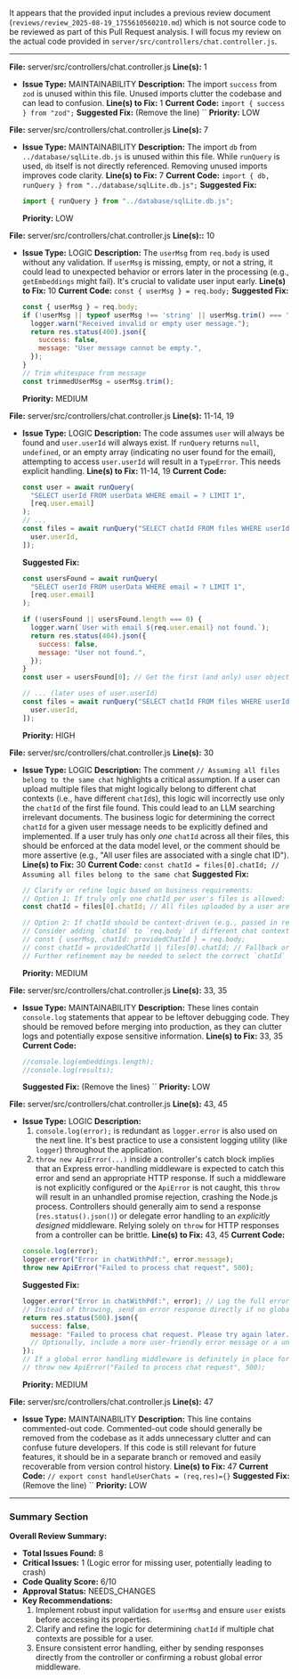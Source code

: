 It appears that the provided input includes a previous review document (`reviews/review_2025-08-19_1755610560210.md`) which is not source code to be reviewed as part of this Pull Request analysis. I will focus my review on the actual code provided in `server/src/controllers/chat.controller.js`.

---

**File:** server/src/controllers/chat.controller.js
**Line(s):** 1
-   **Issue Type:** MAINTAINABILITY
    **Description:** The import `success` from `zod` is unused within this file. Unused imports clutter the codebase and can lead to confusion.
    **Line(s) to Fix:** 1
    **Current Code:** `import { success } from "zod";`
    **Suggested Fix:** (Remove the line)
    ``
    **Priority:** LOW

**File:** server/src/controllers/chat.controller.js
**Line(s):** 7
-   **Issue Type:** MAINTAINABILITY
    **Description:** The import `db` from `../database/sqlLite.db.js` is unused within this file. While `runQuery` is used, `db` itself is not directly referenced. Removing unused imports improves code clarity.
    **Line(s) to Fix:** 7
    **Current Code:** `import { db, runQuery } from "../database/sqlLite.db.js";`
    **Suggested Fix:**
    ```javascript
    import { runQuery } from "../database/sqlLite.db.js";
    ```
    **Priority:** LOW

**File:** server/src/controllers/chat.controller.js
**Line(s)::** 10
-   **Issue Type:** LOGIC
    **Description:** The `userMsg` from `req.body` is used without any validation. If `userMsg` is missing, empty, or not a string, it could lead to unexpected behavior or errors later in the processing (e.g., `getEmbeddings` might fail). It's crucial to validate user input early.
    **Line(s) to Fix:** 10
    **Current Code:** `const { userMsg } = req.body;`
    **Suggested Fix:**
    ```javascript
    const { userMsg } = req.body;
    if (!userMsg || typeof userMsg !== 'string' || userMsg.trim() === '') {
      logger.warn("Received invalid or empty user message.");
      return res.status(400).json({
        success: false,
        message: "User message cannot be empty.",
      });
    }
    // Trim whitespace from message
    const trimmedUserMsg = userMsg.trim();
    ```
    **Priority:** MEDIUM

**File:** server/src/controllers/chat.controller.js
**Line(s):** 11-14, 19
-   **Issue Type:** LOGIC
    **Description:** The code assumes `user` will always be found and `user.userId` will always exist. If `runQuery` returns `null`, `undefined`, or an empty array (indicating no user found for the email), attempting to access `user.userId` will result in a `TypeError`. This needs explicit handling.
    **Line(s) to Fix:** 11-14, 19
    **Current Code:**
    ```javascript
    const user = await runQuery(
      "SELECT userId FROM userData WHERE email = ? LIMIT 1",
      [req.user.email]
    );
    // ...
    const files = await runQuery("SELECT chatId FROM files WHERE userId = ?", [
      user.userId,
    ]);
    ```
    **Suggested Fix:**
    ```javascript
    const usersFound = await runQuery(
      "SELECT userId FROM userData WHERE email = ? LIMIT 1",
      [req.user.email]
    );

    if (!usersFound || usersFound.length === 0) {
      logger.warn(`User with email ${req.user.email} not found.`);
      return res.status(404).json({
        success: false,
        message: "User not found.",
      });
    }
    const user = usersFound[0]; // Get the first (and only) user object

    // ... (later uses of user.userId)
    const files = await runQuery("SELECT chatId FROM files WHERE userId = ?", [
      user.userId,
    ]);
    ```
    **Priority:** HIGH

**File:** server/src/controllers/chat.controller.js
**Line(s):** 30
-   **Issue Type:** LOGIC
    **Description:** The comment `// Assuming all files belong to the same chat` highlights a critical assumption. If a user can upload multiple files that might logically belong to different chat contexts (i.e., have different `chatId`s), this logic will incorrectly use only the `chatId` of the first file found. This could lead to an LLM searching irrelevant documents. The business logic for determining the correct `chatId` for a given user message needs to be explicitly defined and implemented. If a user truly has only *one* `chatId` across all their files, this should be enforced at the data model level, or the comment should be more assertive (e.g., "All user files are associated with a single chat ID").
    **Line(s) to Fix:** 30
    **Current Code:** `const chatId = files[0].chatId; // Assuming all files belong to the same chat`
    **Suggested Fix:**
    ```javascript
    // Clarify or refine logic based on business requirements:
    // Option 1: If truly only one chatId per user's files is allowed:
    const chatId = files[0].chatId; // All files uploaded by a user are associated with a single chat ID.

    // Option 2: If chatId should be context-driven (e.g., passed in req.body, or derived from user state):
    // Consider adding `chatId` to `req.body` if different chat contexts are possible.
    // const { userMsg, chatId: providedChatId } = req.body;
    // const chatId = providedChatId || files[0].chatId; // Fallback or enforce
    // Further refinement may be needed to select the correct `chatId` if multiple exist and none is provided.
    ```
    **Priority:** MEDIUM

**File:** server/src/controllers/chat.controller.js
**Line(s):** 33, 35
-   **Issue Type:** MAINTAINABILITY
    **Description:** These lines contain `console.log` statements that appear to be leftover debugging code. They should be removed before merging into production, as they can clutter logs and potentially expose sensitive information.
    **Line(s) to Fix:** 33, 35
    **Current Code:**
    ```javascript
    //console.log(embeddings.length);
    //console.log(results);
    ```
    **Suggested Fix:** (Remove the lines)
    ``
    **Priority:** LOW

**File:** server/src/controllers/chat.controller.js
**Line(s):** 43, 45
-   **Issue Type:** LOGIC
    **Description:**
    1.  `console.log(error);` is redundant as `logger.error` is also used on the next line. It's best practice to use a consistent logging utility (like `logger`) throughout the application.
    2.  `throw new ApiError(...)` inside a controller's catch block implies that an Express error-handling middleware is expected to catch this error and send an appropriate HTTP response. If such a middleware is not explicitly configured or the `ApiError` is not caught, this `throw` will result in an unhandled promise rejection, crashing the Node.js process. Controllers should generally aim to send a response (`res.status().json()`) or delegate error handling to an *explicitly designed* middleware. Relying solely on `throw` for HTTP responses from a controller can be brittle.
    **Line(s) to Fix:** 43, 45
    **Current Code:**
    ```javascript
    console.log(error);
    logger.error("Error in chatWithPdf:", error.message);
    throw new ApiError("Failed to process chat request", 500);
    ```
    **Suggested Fix:**
    ```javascript
    logger.error("Error in chatWithPdf:", error); // Log the full error object for better debugging
    // Instead of throwing, send an error response directly if no global error middleware is guaranteed to catch ApiError:
    return res.status(500).json({
      success: false,
      message: "Failed to process chat request. Please try again later.",
      // Optionally, include a more user-friendly error message or a unique error code
    });
    // If a global error handling middleware is definitely in place for ApiError, then:
    // throw new ApiError("Failed to process chat request", 500);
    ```
    **Priority:** MEDIUM

**File:** server/src/controllers/chat.controller.js
**Line(s):** 47
-   **Issue Type:** MAINTAINABILITY
    **Description:** This line contains commented-out code. Commented-out code should generally be removed from the codebase as it adds unnecessary clutter and can confuse future developers. If this code is still relevant for future features, it should be in a separate branch or removed and easily recoverable from version control history.
    **Line(s) to Fix:** 47
    **Current Code:** `// export const handleUserChats = (req,res)={}`
    **Suggested Fix:** (Remove the line)
    ``
    **Priority:** LOW

---

### Summary Section
**Overall Review Summary:**
-   **Total Issues Found:** 8
-   **Critical Issues:** 1 (Logic error for missing user, potentially leading to crash)
-   **Code Quality Score:** 6/10
-   **Approval Status:** NEEDS_CHANGES
-   **Key Recommendations:**
    1.  Implement robust input validation for `userMsg` and ensure `user` exists before accessing its properties.
    2.  Clarify and refine the logic for determining `chatId` if multiple chat contexts are possible for a user.
    3.  Ensure consistent error handling, either by sending responses directly from the controller or confirming a robust global error middleware.